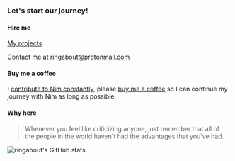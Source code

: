 ### Let's start our journey!


#### Hire me

[My projects](https://github.com/search?o=desc&q=language%3Anim+user%3Axflywind+user%3Aplanety&s=updated&type=Repositories)

Contact me at ringabout@protonmail.com

#### Buy me a coffee

I [contribute to Nim constantly](https://github.com/nim-lang/Nim/graphs/contributors), please [buy me a coffee](https://github.com/sponsors/planety) so I can continue my journey with Nim as long as possible.

#### Why here

> Whenever you feel like criticizing anyone, just remember that all of the people in the world haven't had the advantages that you've had.

![ringabout's GitHub stats](https://github-readme-stats.vercel.app/api?username=ringabout&show_icons=true&include_all_commits=true&theme=radical)
